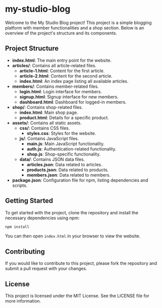 # my-studio-blog

Welcome to the My Studio Blog project! This project is a simple blogging platform with member functionalities and a shop section. Below is an overview of the project's structure and its components.

## Project Structure

- **index.html**: The main entry point for the website.
- **articles/**: Contains all article-related files.
  - **article-1.html**: Content for the first article.
  - **article-2.html**: Content for the second article.
  - **index.html**: An index page listing all available articles.
- **members/**: Contains member-related files.
  - **login.html**: Login interface for members.
  - **signup.html**: Signup interface for new members.
  - **dashboard.html**: Dashboard for logged-in members.
- **shop/**: Contains shop-related files.
  - **index.html**: Main shop page.
  - **product.html**: Details for a specific product.
- **assets/**: Contains all static assets.
  - **css/**: Contains CSS files.
    - **styles.css**: Styles for the website.
  - **js/**: Contains JavaScript files.
    - **main.js**: Main JavaScript functionality.
    - **auth.js**: Authentication-related functionality.
    - **shop.js**: Shop-specific functionality.
  - **data/**: Contains JSON data files.
    - **articles.json**: Data related to articles.
    - **products.json**: Data related to products.
    - **members.json**: Data related to members.
- **package.json**: Configuration file for npm, listing dependencies and scripts.

## Getting Started

To get started with the project, clone the repository and install the necessary dependencies using npm:

```bash
npm install
```

You can then open `index.html` in your browser to view the website.

## Contributing

If you would like to contribute to this project, please fork the repository and submit a pull request with your changes.

## License

This project is licensed under the MIT License. See the LICENSE file for more information.